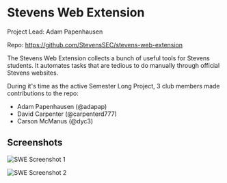 # Stevens Web Extension

Project Lead: Adam Papenhausen

Repo: https://github.com/StevensSEC/stevens-web-extension

The Stevens Web Extension collects a bunch of useful tools for Stevens students. It automates tasks that are tedious to do manually through official Stevens websites.

During it's time as the active Semester Long Project, 3 club members made contributions to the repo:

- Adam Papenhausen (@adapap)
- David Carpenter (@carpenterd777)
- Carson McManus (@dyc3)

## Screenshots

![SWE Screenshot 1](slp/stevens-web-extension/popup.png)

![SWE Screenshot 2](slp/stevens-web-extension/options.png)